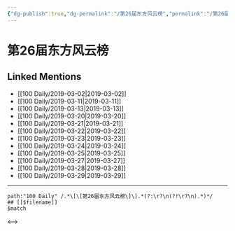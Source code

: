 ```yaml
---
{"dg-publish":true,"dg-permalink":"/第26届东方风云榜","permalink":"/第26届东方风云榜/"}
---
```


# 第26届东方风云榜

## Linked Mentions
- [[100 Daily/2019-03-02\|2019-03-02]]
- [[100 Daily/2019-03-11\|2019-03-11]]
- [[100 Daily/2019-03-13\|2019-03-13]]
- [[100 Daily/2019-03-20\|2019-03-20]]
- [[100 Daily/2019-03-21\|2019-03-21]]
- [[100 Daily/2019-03-22\|2019-03-22]]
- [[100 Daily/2019-03-23\|2019-03-23]]
- [[100 Daily/2019-03-24\|2019-03-24]]
- [[100 Daily/2019-03-25\|2019-03-25]]
- [[100 Daily/2019-03-27\|2019-03-27]]
- [[100 Daily/2019-03-28\|2019-03-28]]
- [[100 Daily/2019-03-29\|2019-03-29]]


---

```expander
path:"100 Daily" /.*\[\[第26届东方风云榜\]\].*(?:\r?\n(?!\r?\n).*)*/
## [[$filename]]
$match
```

<-->